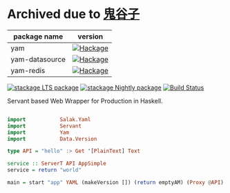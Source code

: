 # Archived due to [鬼谷子](https://github.com/leptonyu/guiguzi)


| package name | version |
|-|-|
| yam |[![Hackage](https://img.shields.io/hackage/v/yam.svg)](https://hackage.haskell.org/package/yam)|
| yam-datasource |[![Hackage](https://img.shields.io/hackage/v/yam-datasource.svg)](https://hackage.haskell.org/package/yam-datasource)|
| yam-redis |[![Hackage](https://img.shields.io/hackage/v/yam-redis.svg)](https://hackage.haskell.org/package/yam-redis)|

[![stackage LTS package](http://stackage.org/package/yam/badge/lts)](http://stackage.org/lts/package/yam)
[![stackage Nightly package](http://stackage.org/package/yam/badge/nightly)](http://stackage.org/nightly/package/yam)
[![Build Status](https://travis-ci.org/leptonyu/yam.svg?branch=master)](https://travis-ci.org/leptonyu/yam)

Servant based Web Wrapper for Production in Haskell.


```Haskell

import           Salak.Yaml
import           Servant
import           Yam
import           Data.Version

type API = "hello" :> Get '[PlainText] Text

service :: ServerT API AppSimple
service = return "world"

main = start "app" YAML (makeVersion []) (return emptyAM) (Proxy @API) (return service)

```
